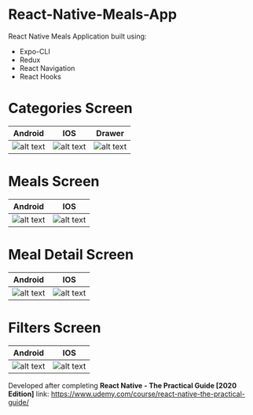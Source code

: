# React-Native-Meals-App
React Native Meals Application built using:
* Expo-CLI
* Redux
* React Navigation
* React Hooks

# Categories Screen
Android | IOS | Drawer
------------ | ------------- | -------------
![alt text](https://i.imgur.com/t96FJh9.png) | ![alt text](https://i.imgur.com/Hrzk22a.png) | ![alt text](https://i.imgur.com/M5NzrH6.png)

# Meals Screen
Android | IOS
------------ | -------------
![alt text](https://i.imgur.com/gUrNE0m.png) | ![alt text](https://i.imgur.com/IvBYChw.png)

# Meal Detail Screen
Android | IOS
------------ | -------------
![alt text](https://i.imgur.com/hvgB0TU.png) | ![alt text](https://i.imgur.com/wk0ZIbe.png)

# Filters Screen
Android | IOS
------------ | -------------
![alt text](https://i.imgur.com/LGB3iPJ.png) | ![alt text](https://i.imgur.com/n16To30.png)

Developed after completing **React Native - The Practical Guide [2020 Edition]**
link: https://www.udemy.com/course/react-native-the-practical-guide/
